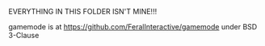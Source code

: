 EVERYTHING IN THIS FOLDER ISN'T MINE!!!

gamemode is at https://github.com/FeralInteractive/gamemode under BSD 3-Clause
